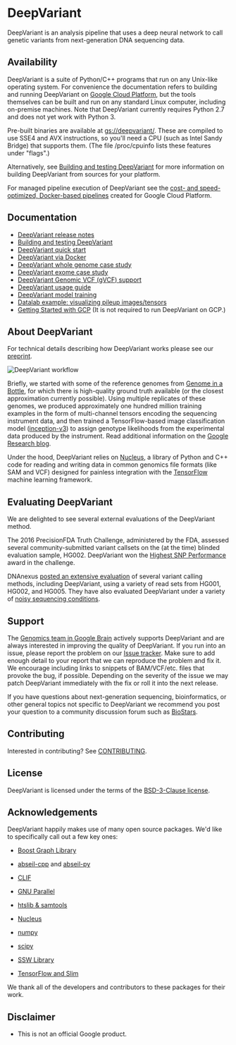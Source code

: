 # DeepVariant

DeepVariant is an analysis pipeline that uses a deep neural network to call
genetic variants from next-generation DNA sequencing data.

## Availability

<!-- mdlint off(URL_BAD_G3DOC_PATH) -->

DeepVariant is a suite of Python/C++ programs that run on any Unix-like
operating system. For convenience the documentation refers to building and
running DeepVariant on [Google Cloud Platform](https://cloud.google.com/), but
the tools themselves can be built and run on any standard Linux computer,
including on-premise machines. Note that DeepVariant currently requires
Python 2.7 and does not yet work with Python 3.

Pre-built binaries are available at
[gs://deepvariant/](https://console.cloud.google.com/storage/browser/deepvariant).
These are compiled to use SSE4 and AVX instructions, so you'll need a CPU (such
as Intel Sandy Bridge) that supports them. (The file /proc/cpuinfo lists these
features under "flags".)

Alternatively, see [Building and testing
DeepVariant](docs/deepvariant-build-test.md) for more information on building
DeepVariant from sources for your platform.

For managed pipeline execution of DeepVariant see the [cost- and
speed-optimized, Docker-based
pipelines](https://cloud.google.com/genomics/deepvariant) created for Google
Cloud Platform.

## Documentation

*   [DeepVariant release notes](https://github.com/google/deepvariant/releases)
*   [Building and testing DeepVariant](docs/deepvariant-build-test.md)
*   [DeepVariant quick start](docs/deepvariant-quick-start.md)
*   [DeepVariant via Docker](docs/deepvariant-docker.md)
*   [DeepVariant whole genome case study](docs/deepvariant-case-study.md)
*   [DeepVariant exome case study](docs/deepvariant-exome-case-study.md)
*   [DeepVariant Genomic VCF (gVCF) support](docs/deepvariant-gvcf-support.md)
*   [DeepVariant usage guide](docs/deepvariant-details.md)
*   [DeepVariant model training](docs/deepvariant-model-training.md)
*   [Datalab example: visualizing pileup
    images/tensors](docs/visualizing_examples.ipynb)
*   [Getting Started with GCP](deepvariant-gcp-info.md) (It is not required to
    run DeepVariant on GCP.)

<!-- mdlint on -->

<a name="about"></a>
## About DeepVariant

For technical details describing how DeepVariant works please see our
[preprint](https://doi.org/10.1101/092890).

![DeepVariant workflow](docs/DeepVariant-workflow-figure.png?raw=true "DeepVariant workflow")

Briefly, we started with some of the reference genomes from [Genome in a
Bottle](http://jimb.stanford.edu/giab/), for which there is high-quality ground
truth available (or the closest approximation currently possible). Using
multiple replicates of these genomes, we produced approximately one hundred
million training examples in the form of multi-channel tensors encoding the
sequencing instrument data, and then trained a TensorFlow-based image
classification model ([inception-v3](https://arxiv.org/abs/1512.00567)) to
assign genotype likelihoods from the experimental data produced by the
instrument. Read additional information on the [Google Research
blog](https://research.googleblog.com/2017/12/deepvariant-highly-accurate-genomes.html).

Under the hood, DeepVariant relies on
[Nucleus](https://github.com/google/nucleus), a library of Python and C++ code
for reading and writing data in common genomics file formats (like SAM and VCF)
designed for painless integration with the
[TensorFlow](https://www.tensorflow.org/) machine learning framework.

## Evaluating DeepVariant

We are delighted to see several external evaluations of the DeepVariant method.

The 2016 PrecisionFDA Truth Challenge, administered by the FDA, assessed several
community-submitted variant callsets on the (at the time) blinded evaluation
sample, HG002. DeepVariant won the [Highest SNP
Performance](https://precision.fda.gov/challenges/truth/results) award in the
challenge.

DNAnexus [posted an extensive
evaluation](https://blog.dnanexus.com/2017-12-05-evaluating-deepvariant-googles-machine-learning-variant-caller/)
of several variant calling methods, including DeepVariant, using a variety of
read sets from HG001, HG002, and HG005. They have also evaluated DeepVariant
under a variety of [noisy sequencing
conditions](https://blog.dnanexus.com/2018-01-16-evaluating-the-performance-of-ngs-pipelines-on-noisy-wgs-data/).

## Support

The [Genomics team in Google Brain](https://research.google.com/teams/brain/genomics/)
actively supports DeepVariant and are always interested in improving the quality
of DeepVariant. If you run into an issue, please report the problem on our [Issue
tracker](https://github.com/google/deepvariant/issues). Make sure to add enough
detail to your report that we can reproduce the problem and fix it. We encourage
including links to snippets of BAM/VCF/etc. files that provoke the bug, if
possible. Depending on the severity of the issue we may patch DeepVariant
immediately with the fix or roll it into the next release.

If you have questions about next-generation sequencing, bioinformatics, or other
general topics not specific to DeepVariant we recommend you post your question
to a community discussion forum such as [BioStars](https://www.biostars.org/).

## Contributing

Interested in contributing? See [CONTRIBUTING](CONTRIBUTING.md).

## License

DeepVariant is licensed under the terms of the [BSD-3-Clause license](LICENSE).

## Acknowledgements

DeepVariant happily makes use of many open source packages.  We'd like to
specifically call out a few key ones:

*   [Boost Graph
    Library](http://www.boost.org/doc/libs/1_65_1/libs/graph/doc/index.html)

*   [abseil-cpp](https://github.com/abseil/abseil-cpp) and
    [abseil-py](https://github.com/abseil/abseil-py)

*   [CLIF](https://github.com/google/clif)

*   [GNU Parallel](https://www.gnu.org/software/parallel/)

*   [htslib & samtools](http://www.htslib.org/)

*   [Nucleus](https://github.com/google/nucleus)

*   [numpy](http://www.numpy.org/)

*   [scipy](https://www.scipy.org/)

*   [SSW
    Library](https://github.com/mengyao/Complete-Striped-Smith-Waterman-Library)

*   [TensorFlow and Slim](https://www.tensorflow.org/)

We thank all of the developers and contributors to these packages for their
work.


## Disclaimer

*   This is not an official Google product.
